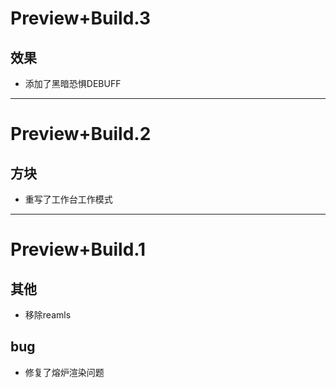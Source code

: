 
# Preview+Build.3
## 效果
* 添加了黑暗恐惧DEBUFF

---

# Preview+Build.2
## 方块
* 重写了工作台工作模式

---

# Preview+Build.1
## 其他
* 移除reamls
## bug
* 修复了熔炉渲染问题
